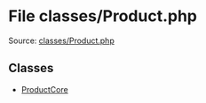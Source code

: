 File classes/Product.php
=========
Source: [classes/Product.php](https://github.com/PrestaShop/PrestaShop/blob/1.6.1.1/classes/Product.php)


Classes
-------

* [ProductCore](class.ProductCore)

